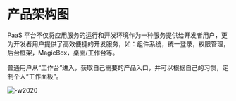 # 产品架构图

PaaS 平台不仅将应用服务的运行和开发环境作为一种服务提供给开发者用户，更为开发者用户提供了高效便捷的开发服务，如：组件系统，统一登录，权限管理，后台框架，MagicBox，桌面/工作台等。

普通用户从“工作台”进入，获取自己需要的产品入口，并可以根据自己的习惯，定制个人“工作面板”。

![-w2020](../assets/Architecture.png)
